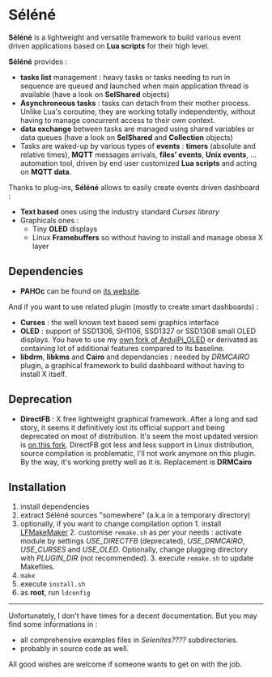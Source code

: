 # Séléné

**Séléné** is a lightweight and versatile framework to build various event driven applications based on **Lua scripts** for their high level.

**Séléné** provides :
* **tasks list** management : heavy tasks or tasks needing to run in sequence are queued and launched when main application thread is available (have a look on **SelShared** objects)
* **Asynchroneous tasks** : tasks can detach from their mother process. Unlike Lua's coroutine, they are working totally independently, without having to manage concurrent access to their own context.
* **data exchange** between tasks are managed using shared variables or data queues (have a look on **SelShared** and **Collection** objects)
* Tasks are waked-up by various types of **events** : **timers** (absolute and relative times), **MQTT** messages arrivals, **files’ events**, **Unix events**, … 
automation tool, driven by end user customized **Lua scripts** and acting on **MQTT data**.

Thanks to plug-ins, **Séléné** allows to easily create events driven dashboard :
* **Text based** ones using the industry standard *Curses library*
* Graphicals ones :
	* Tiny **OLED** displays
	* Linux **Framebuffers** so without having to install and manage obese X layer  

Dependencies
------------

  -	**PAHOc** can be found on [its website](https://eclipse.org/paho/clients/c/).

And if you want to use related plugin (mostly to create smart dashboards) :
  -	**Curses** : the well known text based semi graphics interface
  -	**OLED** : support of SSD1306, SH1106, SSD1327 or SSD1308 small OLED displays. You have to use my [own fork of ArduiPi_OLED](https://github.com/destroyedlolo/ArduiPi_OLED) or derivated as containing lot of additional features compared to its baseline.
  - **libdrm**, **libkms** and **Cairo** and dependancies : needed by *DRMCAIRO* plugin, a graphical framework to build dashboard without having to install X itself.


Deprecation
-----------

  -	**DirectFB** : X free lightweight graphical framework. After a long and sad story, it seems it definitively lost its official support and being deprecated on most of distribution. It's seem the most updated version is [on this fork](https://github.com/darrengarvey/directfb). DirectFB got less and less support in Linux distribution, source compilation is problematic, I'll not work anymore on this plugin. By the way, it's working pretty well as it is. Replacement is **DRMCairo**

Installation
------------

  1. install dependencies
  2. extract Séléné sources "somewhere" (a.k.a in a temporary directory)
  3. optionally, if you want to change compilation option
    1. install [LFMakeMaker](https://github.com/destroyedlolo/LFMakeMaker)
	2. customise `remake.sh` as per your needs : activate module by settings *USE_DIRECTFB* (deprecated), *USE_DRMCAIRO*, *USE_CURSES* and *USE_OLED*. Optionally, change plugging directory with *PLUGIN_DIR* (not recommended).
	3. execute `remake.sh` to update Makefiles.
  4. `make`
  5. execute `install.sh`
  6. as **root**, run `ldconfig`

---

Unfortunately, I don't have times for a decent documentation. But you may find some informations in :
- all comprehensive examples files in *Selenites????* subdirectories.
- probably in source code as well.

All good wishes are welcome if someone wants to get on with the job.

